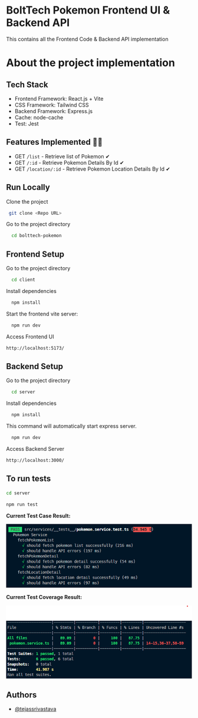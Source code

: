 # BoltTech Pokemon Frontend UI & Backend API

This contains all the Frontend Code & Backend API implementation

# About the project implementation

## Tech Stack

- Frontend Framework: React.js + Vite
- CSS Framework: Tailwind CSS
- Backend Framework: Express.js
- Cache: node-cache
- Test: Jest


## Features Implemented 👨‍💻

- GET `/list` - Retrieve list of Pokemon ✔
- GET `/:id` - Retrieve Pokemon Details By Id ✔
- GET `/location/:id` - Retrieve Pokemon Location Details By Id ✔


## Run Locally

Clone the project

```bash
 git clone <Repo URL>
```

Go to the project directory

```bash
  cd bolttech-pokemon
```

## Frontend Setup

Go to the project directory

```bash
  cd client
```

Install dependencies

```bash
  npm install
```

Start the frontend vite server:

```bash
  npm run dev
```

Access Frontend UI

```bash
http://localhost:5173/
```

## Backend Setup

Go to the project directory

```bash
  cd server
```

Install dependencies

```bash
  npm install
```

This command will automatically start express server.

```bash
  npm run dev
```

Access Backend Server

```bash
http://localhost:3000/
```




## To run tests

```bash
cd server
```
```bash
npm run test
```



**Current Test Case Result:**

![Image 1](./TestResult.png)


**Current Test Coverage Result:**

![Image 1](./TestCoverage.png)

## Authors

- [@tejassrivastava](https://www.github.com/tejassrivastava)
